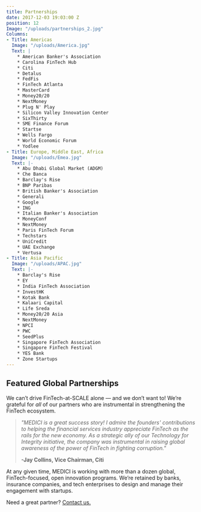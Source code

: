 ```yaml
---
title: Partnerships
date: 2017-12-03 19:03:00 Z
position: 12
Image: "/uploads/partnerships_2.jpg"
Columns:
- Title: Americas
  Image: "/uploads/America.jpg"
  Text: |
    * American Banker's Association
    * Carolina FinTech Hub
    * Citi
    * Detalus
    * FedFis
    * FinTech Atlanta
    * MasterCard
    * Money20/20
    * NextMoney
    * Plug N' Play
    * Silicon Valley Innovation Center
    * SixThirty
    * SME Finance Forum
    * Startse
    * Wells Fargo
    * World Economic Forum
    * Yodlee
- Title: Europe, Middle East, Africa
  Image: "/uploads/Emea.jpg"
  Text: |-
    * Abu Dhabi Global Market (ADGM)
    * Che Banca
    * Barclay's Rise
    * BNP Paribas
    * British Banker's Association
    * Generali
    * Google
    * ING
    * Italian Banker's Association
    * MoneyConf
    * NextMoney
    * Paris FinTech Forum
    * Techstars
    * UniCredit
    * UAE Exchange
    * Vertusa
- Title: Asia Pacific
  Image: "/uploads/APAC.jpg"
  Text: |-
    * Barclay's Rise
    * EY
    * India FinTech Association
    * InvestHK
    * Kotak Bank
    * Kalaari Capital
    * Life Sreda
    * Money20/20 Asia
    * NextMoney
    * NPCI
    * PWC
    * SeedPlus
    * Singapore FinTech Association
    * Singapore FinTech Festival
    * YES Bank
    * Zone Startups
---
```


## Featured Global Partnerships

We can’t drive FinTech-at-SCALE alone — and we don’t want to! We’re grateful for *all* of our partners who are instrumental in strengthening the FinTech ecosystem.

> *"MEDICI is a great success story! I admire the founders' contributions to helping the financial services industry appreciate FinTech as the rails for the new economy. As a strategic ally of our Technology for Integrity initiative, the company was instrumental in raising global awareness of the power of FinTech in fighting corruption."*
>
> **-Jay Collins, Vice Chairman, Citi**

At any given time, MEDICI is working with more than a dozen global, FinTech-focused, open innovation programs. We’re retained by banks, insurance companies, and tech enterprises to design and manage their engagement with startups.

Need a great partner? [Contact us.](/contact/)